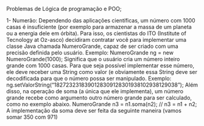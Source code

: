 Problemas de Lógica de programação e POO;

1- Numerão:
Dependendo das aplicações científicas, um número com 1000 casas é insuficiente (por
exemplo para armazenar a massa de um planeta ou a energia dele em órbita).
Para isso, os cientistas do ITO (Institute of Tecnology at Oz-asco) decidiram contratar
você para implementar uma classe Java chamada NumeroGrande, capaz de ser criado
com uma precisão definida pelo usuário. Exemplo:
NumeroGrande ng = new NumeroGrande(1000);
Significa que o usuário cria um número inteiro grande com 1000 casas.
Para que seja possível implementar esse número, ele deve receber uma String como
valor (e obviamente essa String deve ser decodificada para que o número possa ser
manipulado. Exemplo:
ng.setValorString(“1827232318390128309128301938102938129038”);
Além disso, na operação de soma (a única que ele implementa), um número grande
recebe como argumento outro número grande para ser calculado, como no exemplo
abaixo.
NumeroGrande n3 = n1.soma(n2); // n3 = n1 + n2;
A implementação da soma deve ser feita da seguinte maneira (vamos somar 350 com
971)
